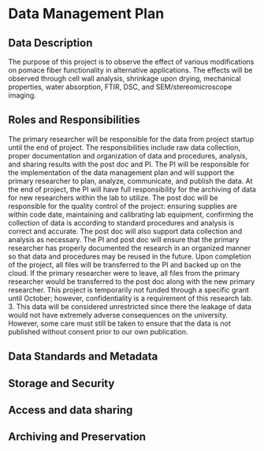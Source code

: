 # Data Management Plan

## Data Description

The purpose of this project is to observe the effect of various modifications on pomace fiber functionality in alternative applications. The effects will be observed through cell wall analysis, shrinkage upon drying, mechanical properties, water absorption, FTIR, DSC, and SEM/stereomicroscope imaging. 

## Roles and Responsibilities

The primary researcher will be responsible for the data from project startup until the end of project. The responsibilities include raw data collection, proper documentation and organization of data and procedures, analysis, and sharing results with the post doc and PI. The PI will be responsible for the implementation of the data management plan and will support the primary researcher to plan, analyze, communicate, and publish the data. At the end of project, the PI will have full responsibility for the archiving of data for new researchers within the lab to utilize. The post doc will be responsible for the quality control of the project: ensuring supplies are within code date, maintaining and calibrating lab equipment, confirming the collection of data is according to standard procedures and analysis is correct and accurate. The post doc will also support data collection and analysis as necessary. The PI and post doc will ensure that the primary researcher has properly documented the research in an organized manner so that data and procedures may be reused in the future. Upon completion of the project, all files will be transferred to the PI and backed up on the cloud. If the primary researcher were to leave, all files from the primary researcher would be transferred to the post doc along with the new primary researcher. This project is temporarily not funded through a specific grant until October; however, confidentiality is a requirement of this research lab. 3.	This data will be considered unrestricted since there the leakage of data would not have extremely adverse consequences on the university. However, some care must still be taken to ensure that the data is not published without consent prior to our own publication.

## Data Standards and Metadata
## Storage and Security
## Access and data sharing
## Archiving and Preservation
